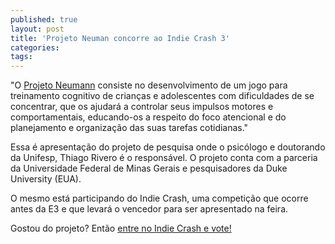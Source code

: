 ```yaml
---
published: true
layout: post
title: 'Projeto Neuman concorre ao Indie Crash 3'
categories: 
tags: 
---
```


 
&quot;O <a href="http://neuro-games.com/#section=projeto" target="_blank">Projeto Neumann</a>
 consiste no desenvolvimento de um jogo para treinamento cognitivo de crian&#231;as e adolescentes com dificuldades de se concentrar, que os ajudar&#225; a controlar seus impulsos motores e comportamentais, educando-os a respeito do foco atencional e do planejamento e organiza&#231;&#227;o das suas tarefas cotidianas.&quot;
 
Essa &#233; apresenta&#231;&#227;o do projeto de pesquisa onde o psic&#243;logo e doutorando da Unifesp, Thiago Rivero &#233; o respons&#225;vel. O projeto conta com a parceria da Universidade Federal de Minas Gerais e pesquisadores da Duke University (EUA).
 

 
O mesmo est&#225; participando do Indie Crash, uma competi&#231;&#227;o que ocorre antes da E3 e que levar&#225; o vencedor para ser apresentado na feira.
 
Gostou do projeto? Ent&#227;o <a href="http://goo.gl/2SO9T" target="_blank">entre no Indie Crash e vote!</a>

